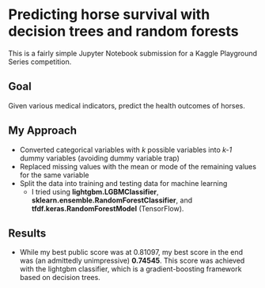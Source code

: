# Predicting horse survival with decision trees and random forests
This is a fairly simple Jupyter Notebook submission for a Kaggle Playground Series competition.
## Goal
Given various medical indicators, predict the health outcomes of horses.
## My Approach
- Converted categorical variables with *k* possible variables into *k-1* dummy variables (avoiding dummy variable trap)
- Replaced missing values with the mean or mode of the remaining values for the same variable
- Split the data into training and testing data for machine learning
  - I tried using **lightgbm.LGBMClassifier**, **sklearn.ensemble.RandomForestClassifier**, and **tfdf.keras.RandomForestModel** (TensorFlow).
## Results
- While my best public score was at 0.81097, my best score in the end was (an admittedly unimpressive) **0.74545**. This score was achieved with the lightgbm classifier, which is a gradient-boosting framework based on decision trees.
